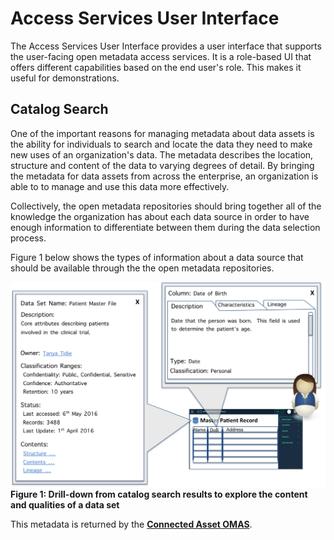 <!-- SPDX-License-Identifier: Apache-2.0 -->

# Access Services User Interface

The Access Services User Interface provides a user interface that supports
the user-facing open metadata access services.  It is a role-based UI that
offers different capabilities based on the end user's role.  This makes it
useful for demonstrations.

## Catalog Search

One of the important reasons for managing metadata about data assets is the
ability for individuals to search and locate the data they need to make new uses
of an organization's data.
The metadata describes the location, structure and content of the data to
varying degrees of detail.
By bringing the metadata for data assets from across the enterprise,
an organization is able to to manage and use this data more effectively.

Collectively, the open metadata repositories should bring together all of
the knowledge the organization has about each data source in order
to have enough information to differentiate between them during the data selection process.

Figure 1 below shows the types of information about a data source that should
be available through the the open metadata repositories.
 
 
![Figure 1](drilldown-of-metadata-entity-pharma.png)
**Figure 1: Drill-down from catalog search results to explore the content and qualities of a data set** 
 

This metadata is returned by the 
**[Connected Asset OMAS](../../../open-metadata-implementation/access-services/connected-asset/README.md)**.